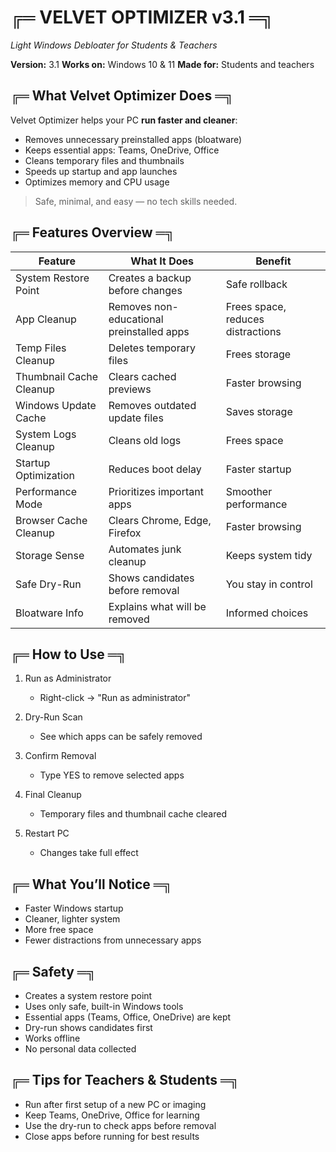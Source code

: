 
# ╔═ VELVET OPTIMIZER v3.1 ═╗

*Light Windows Debloater for Students & Teachers*

**Version:** 3.1
**Works on:** Windows 10 & 11
**Made for:** Students and teachers

## ╔═ What Velvet Optimizer Does ═╗

Velvet Optimizer helps your PC **run faster and cleaner**:

* Removes unnecessary preinstalled apps (bloatware)
* Keeps essential apps: Teams, OneDrive, Office
* Cleans temporary files and thumbnails
* Speeds up startup and app launches
* Optimizes memory and CPU usage

> Safe, minimal, and easy — no tech skills needed.

## ╔═ Features Overview ═╗

| Feature                 | What It Does                              | Benefit                           |
| ----------------------- | ----------------------------------------- | --------------------------------- |
| System Restore Point    | Creates a backup before changes           | Safe rollback                     |
| App Cleanup             | Removes non-educational preinstalled apps | Frees space, reduces distractions |
| Temp Files Cleanup      | Deletes temporary files                   | Frees storage                     |
| Thumbnail Cache Cleanup | Clears cached previews                    | Faster browsing                   |
| Windows Update Cache    | Removes outdated update files             | Saves storage                     |
| System Logs Cleanup     | Cleans old logs                           | Frees space                       |
| Startup Optimization    | Reduces boot delay                        | Faster startup                    |
| Performance Mode        | Prioritizes important apps                | Smoother performance              |
| Browser Cache Cleanup   | Clears Chrome, Edge, Firefox              | Faster browsing                   |
| Storage Sense           | Automates junk cleanup                    | Keeps system tidy                 |
| Safe Dry-Run            | Shows candidates before removal           | You stay in control               |
| Bloatware Info          | Explains what will be removed             | Informed choices                  |

## ╔═ How to Use ═╗

1. Run as Administrator

   * Right-click → "Run as administrator"

2. Dry-Run Scan

   * See which apps can be safely removed

3. Confirm Removal

   * Type YES to remove selected apps

4. Final Cleanup

   * Temporary files and thumbnail cache cleared

5. Restart PC

   * Changes take full effect

## ╔═ What You’ll Notice ═╗

* Faster Windows startup
* Cleaner, lighter system
* More free space
* Fewer distractions from unnecessary apps

## ╔═ Safety ═╗

* Creates a system restore point
* Uses only safe, built-in Windows tools
* Essential apps (Teams, Office, OneDrive) are kept
* Dry-run shows candidates first
* Works offline
* No personal data collected

## ╔═ Tips for Teachers & Students ═╗

* Run after first setup of a new PC or imaging
* Keep Teams, OneDrive, Office for learning
* Use the dry-run to check apps before removal
* Close apps before running for best results

